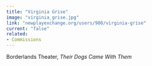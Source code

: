 ```yaml
---
title: "Virginia Grise"
image: "virginia_grise.jpg"
link: "newplayexchange.org/users/900/virginia-grise"
current: "false"
related:
- Commissions
---
```


Borderlands Theater, *Their Dogs Came With Them*


